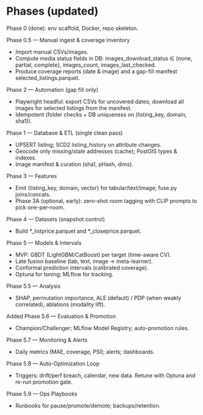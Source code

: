 # Phases (updated)

Phase 0 (done): env scaffold, Docker, repo skeleton.

Phase 0.5 — Manual ingest & coverage inventory
- Import manual CSVs/images.
- Compute media status fields in DB: images_download_status ∈ {none, partial, complete}, images_count, images_last_checked.
- Produce coverage reports (date & image) and a gap-fill manifest selected_listings.parquet.

Phase 2 — Automation (gap fill only)
- Playwright headful: export CSVs for uncovered dates; download all images for selected listings from the manifest.
- Idempotent (folder checks + DB uniqueness on (listing_key, domain, sha1)).

Phase 1 — Database & ETL (single clean pass)
- UPSERT listing; SCD2 listing_history on attribute changes.
- Geocode only missing/stale addresses (cache); PostGIS types & indexes.
- Image manifest & curation (sha1, pHash, dims).

Phase 3 — Features
- Emit {listing_key, domain, vector} for tabular/text/image; fuse.py joins/concats.
- Phase 3A (optional, early): zero-shot room tagging with CLIP prompts to pick one-per-room.

Phase 4 — Datasets (snapshot control)
- Build *_listprice.parquet and *_closeprice.parquet.

Phase 5 — Models & Intervals
- MVP: GBDT (LightGBM/CatBoost) per target (time-aware CV).
- Late fusion baseline (tab, text, image → meta-learner).
- Conformal prediction intervals (calibrated coverage).
- Optuna for tuning; MLflow for tracking.

Phase 5.5 — Analysis
- SHAP, permutation importance, ALE (default) / PDP (when weakly correlated), ablations (modality lift).

Added
Phase 5.6 — Evaluation & Promotion
- Champion/Challenger; MLflow Model Registry; auto-promotion rules.

Phase 5.7 — Monitoring & Alerts
- Daily metrics (MAE, coverage, PSI); alerts; dashboards.

Phase 5.8 — Auto-Optimization Loop
- Triggers: drift/perf breach, calendar, new data. Retune with Optuna and re-run promotion gate.

Phase 5.9 — Ops Playbooks
- Runbooks for pause/promote/demote; backups/retention.

